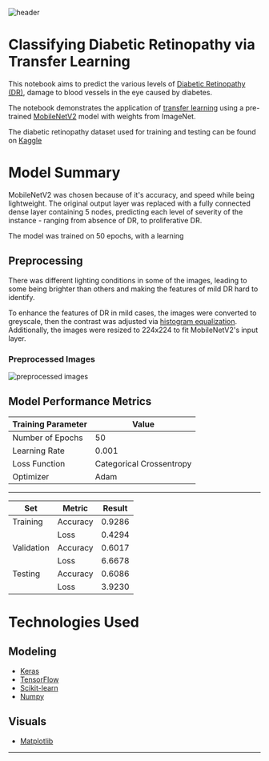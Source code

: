 ﻿
![header](https://www.retinamd.com/Customer-Content/www/CMS/files/diabetic-retinopathy.jpg)

# Classifying Diabetic Retinopathy via Transfer Learning 
This notebook aims to predict the various levels of [Diabetic Retinopathy (DR)](https://en.wikipedia.org/wiki/Diabetic_retinopathy), damage to blood vessels in the eye caused by diabetes. 

The notebook demonstrates the application of [transfer learning](https://en.wikipedia.org/wiki/Transfer_learning) using a pre-trained [MobileNetV2](https://keras.io/api/applications/mobilenet/) model with weights from ImageNet.


The diabetic retinopathy dataset used for training and testing can be found on [Kaggle](https://www.kaggle.com/amanneo/diabetic-retinopathy-resized-arranged)

# Model Summary 
MobileNetV2 was chosen because of it's accuracy, and speed while being lightweight. The original output layer was replaced with a fully connected dense layer containing 5 nodes, predicting each level of severity of the instance - ranging from absence of DR, to proliferative DR.

The model was trained on 50 epochs, with a learning

## Preprocessing 
There was different lighting conditions in some of the images, leading to some being brighter than others and making the features of mild DR hard to identify. 

To enhance the features of DR in mild cases, the images were converted to greyscale, then the contrast was adjusted via [histogram equalization](https://en.wikipedia.org/wiki/Histogram_equalization). Additionally, the images were resized to 224x224 to fit MobileNetV2's input layer. 

### Preprocessed Images
![preprocessed images](https://www.kaggleusercontent.com/kf/54977248/eyJhbGciOiJkaXIiLCJlbmMiOiJBMTI4Q0JDLUhTMjU2In0..TKdeojEv-uvFuv7C9r3W8w.xiQKQaYxASx_emg4iIwJ_7mu1qs_a90_Z-XagrX8pMvLS_E0e_Lsb-bVM0p8o4l18Din7nyduuBKV7gr8MD5gQZTDAk30FZD6TwMw5KkHQnCELeUY8Z7R9HoMbNUwUNwrKGkpxNX9UjYDb6dxJxoW55Nej_p6YUHZaVwywtUDbZ2GeXN6QsZ_A2Jiydti4Fz7yxOWwxtBHNflj_PswkbN1Z5Tt7Q9V8wohebPSgQiE7wIq1sI2FMOcHoSje0KydOc8jGVteX6jrnzhHwBZ02HrJacZzuntyC1pBAPS2mqNnGuvI7hZEBqq35iiDrqcsm58aSn-FZrMLEI7qNBqFD5sjR7ESQJNVhcS92fN00sZF87aL-DKay_0RdlURPXzJAoeI3o9iuVKPjxE-ED8OJ74yOzSZjwWZ4JJsRbmhuf25_NXMSn0moB8Qpx40u8zTbQMSy8Ffr9G_P7sW-WDyGTViwx8V4SmXG6bnRuJnciGfZPuaSCdl6DqMcVXKl9zbFbnQwGNuZ8pPVVPVTRaTc67k9pvTlDiLC-kPLweba7L8KBGrJX7a1yHFAeATkjURwZCHzrsRKoFF9jHPl84FOZJyqDvl5aAL0JPAvwrDSybVBhhfbVh8qn4_7bo9Eu0M7JdLsspRBzLyH8P0gepRIq_trzDcgFx2z9G2cWKXbctJGjp5jpA-BEvftGBavi4Y8.vBdHUFtRXwlagBOoWod8zg/__results___files/__results___12_2.png)

## Model Performance Metrics
|Training Parameter  | Value |
|--|--|
| Number of Epochs | 50 |
| Learning Rate| 0.001 |
| Loss Function | Categorical Crossentropy |
| Optimizer | Adam |

<hr>

| Set| Metric | Result | 
|--|--|--|
| Training | Accuracy | 0.9286 |
| | Loss | 0.4294 |
| Validation| Accuracy | 0.6017 |
| | Loss | 6.6678 |
| Testing | Accuracy | 0.6086 |
| | Loss | 3.9230 |

# Technologies Used
## Modeling
- [Keras](https://keras.io/)
- [TensorFlow](https://www.tensorflow.org/)
- [Scikit-learn](https://scikit-learn.org/stable/)
- [Numpy](https://numpy.org/)
## Visuals
- [Matplotlib](https://matplotlib.org/)

---

